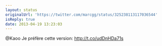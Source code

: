 ```yaml
---
layout: status
originalUrl: 'https://twitter.com/marcgg/status/325238113117036544'
isReply: true
date: 2013-04-19 13:23:03
---
```


@Kaoo Je préfère cette version: http://t.co/udDnHDa71s
